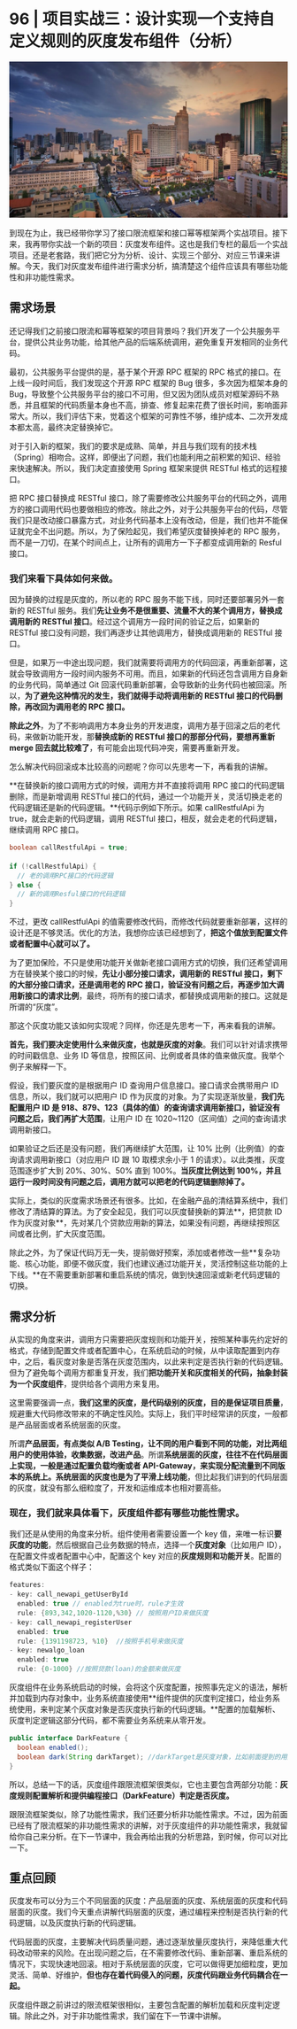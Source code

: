 # 96 | 项目实战三：设计实现一个支持自定义规则的灰度发布组件（分析）

![](<../.gitbook/assets/image (170).png>)

到现在为止，我已经带你学习了接口限流框架和接口幂等框架两个实战项目。接下来，我再带你实战一个新的项目：灰度发布组件。这也是我们专栏的最后一个实战项目。还是老套路，我们把它分为分析、设计、实现三个部分、对应三节课来讲解。今天，我们对灰度发布组件进行需求分析，搞清楚这个组件应该具有哪些功能性和非功能性需求。

## 需求场景

还记得我们之前接口限流和幂等框架的项目背景吗？我们开发了一个公共服务平台，提供公共业务功能，给其他产品的后端系统调用，避免重复开发相同的业务代码。

最初，公共服务平台提供的是，基于某个开源 RPC 框架的 RPC 格式的接口。在上线一段时间后，我们发现这个开源 RPC 框架的 Bug 很多，多次因为框架本身的 Bug，导致整个公共服务平台的接口不可用，但又因为团队成员对框架源码不熟悉，并且框架的代码质量本身也不高，排查、修复起来花费了很长时间，影响面非常大。所以，我们评估下来，觉着这个框架的可靠性不够，维护成本、二次开发成本都太高，最终决定替换掉它。

对于引入新的框架，我们的要求是成熟、简单，并且与我们现有的技术栈（Spring）相吻合。这样，即便出了问题，我们也能利用之前积累的知识、经验来快速解决。所以，我们决定直接使用 Spring 框架来提供 RESTful 格式的远程接口。

把 RPC 接口替换成 RESTful 接口，除了需要修改公共服务平台的代码之外，调用方的接口调用代码也要做相应的修改。除此之外，对于公共服务平台的代码，尽管我们只是改动接口暴露方式，对业务代码基本上没有改动，但是，我们也并不能保证就完全不出问题。所以，为了保险起见，我们希望灰度替换掉老的 RPC 服务，而不是一刀切，在某个时间点上，让所有的调用方一下子都变成调用新的 Resful 接口。

### **我们来看下具体如何来做。**

因为替换的过程是灰度的，所以老的 RPC 服务不能下线，同时还要部署另外一套新的 RESTful 服务。我们**先让业务不是很重要、流量不大的某个调用方，替换成调用新的 RESTful 接口**。经过这个调用方一段时间的验证之后，如果新的 RESTful 接口没有问题，我们再逐步让其他调用方，替换成调用新的 RESTful 接口。

但是，如果万一中途出现问题，我们就需要将调用方的代码回滚，再重新部署，这就会导致调用方一段时间内服务不可用。而且，如果新的代码还包含调用方自身新的业务代码，简单通过 Git 回滚代码重新部署，会导致新的业务代码也被回滚。所以，**为了避免这种情况的发生，我们就得手动将调用新的 RESTful 接口的代码删除，再改回为调用老的 RPC 接口。**

**除此之外**，为了不影响调用方本身业务的开发进度，调用方基于回滚之后的老代码，来做新功能开发，那**替换成新的 RESTful 接口的那部分代码，要想再重新 merge 回去就比较难了**，有可能会出现代码冲突，需要再重新开发。

怎么解决代码回滚成本比较高的问题呢？你可以先思考一下，再看我的讲解。

**在替换新的接口调用方式的时候，调用方并不直接将调用 RPC 接口的代码逻辑删除，而是新增调用 RESTful 接口的代码，通过一个功能开关，灵活切换走老的代码逻辑还是新的代码逻辑。**代码示例如下所示。如果 callRestfulApi 为 true，就会走新的代码逻辑，调用 RESTful 接口，相反，就会走老的代码逻辑，继续调用 RPC 接口。

```java
boolean callRestfulApi = true;

if (!callRestfulApi) {
  // 老的调用RPC接口的代码逻辑
} else {
  // 新的调用Resful接口的代码逻辑
}
```

不过，更改 callRestfulApi 的值需要修改代码，而修改代码就要重新部署，这样的设计还是不够灵活。优化的方法，我想你应该已经想到了，**把这个值放到配置文件或者配置中心就可以了。**

为了更加保险，不只是使用功能开关做新老接口调用方式的切换，我们还希望调用方在替换某个接口的时候，**先让小部分接口请求，调用新的 RESTful 接口，剩下的大部分接口请求，还是调用老的 RPC 接口，验证没有问题之后，再逐步加大调用新接口的请求比例**，最终，将所有的接口请求，都替换成调用新的接口。这就是所谓的“灰度”。

那这个灰度功能又该如何实现呢？同样，你还是先思考一下，再来看我的讲解。

**首先，我们要决定使用什么来做灰度，也就是灰度的对象**。我们可以针对请求携带的时间戳信息、业务 ID 等信息，按照区间、比例或者具体的值来做灰度。我举个例子来解释一下。

假设，我们要灰度的是根据用户 ID 查询用户信息接口。接口请求会携带用户 ID 信息，所以，我们就可以把用户 ID 作为灰度的对象。为了实现逐渐放量，**我们先配置用户 ID 是 918、879、123（具体的值）的查询请求调用新接口，验证没有问题之后，我们再扩大范围**，让用户 ID 在 1020\~1120（区间值）之间的查询请求调用新接口。

如果验证之后还是没有问题，我们再继续扩大范围，让 10% 比例（比例值）的查询请求调用新接口（对应用户 ID 跟 10 取模求余小于 1 的请求）。以此类推，灰度范围逐步扩大到 20%、30%、50% 直到 100%。**当灰度比例达到 100%，并且运行一段时间没有问题之后，调用方就可以把老的代码逻辑删除掉了。**

实际上，类似的灰度需求场景还有很多。比如，在金融产品的清结算系统中，我们修改了清结算的算法。为了安全起见，我们可以灰度替换新的算法**，把贷款 ID 作为灰度对象**，先对某几个贷款应用新的算法，如果没有问题，再继续按照区间或者比例，扩大灰度范围。

除此之外，为了保证代码万无一失，提前做好预案，添加或者修改一些**复杂功能、核心功能，即便不做灰度，我们也建议通过功能开关，灵活控制这些功能的上下线。**在不需要重新部署和重启系统的情况，做到快速回滚或新老代码逻辑的切换。

## 需求分析

从实现的角度来讲，调用方只需要把灰度规则和功能开关，按照某种事先约定好的格式，存储到配置文件或者配置中心，在系统启动的时候，从中读取配置到内存中，之后，看灰度对象是否落在灰度范围内，以此来判定是否执行新的代码逻辑。但为了避免每个调用方都重复开发，我们**把功能开关和灰度相关的代码，抽象封装为一个灰度组件**，提供给各个调用方来复用。

这里需要强调一点，**我们这里的灰度，是代码级别的灰度，目的是保证项目质量**，规避重大代码修改带来的不确定性风险。实际上，我们平时经常讲的灰度，一般都是产品层面或者系统层面的灰度。

所谓**产品层面，有点类似 A/B Testing，让不同的用户看到不同的功能，对比两组用户的使用体验，收集数据，改进产品**。所谓**系统层面的灰度，往往不在代码层面上实现，一般是通过配置负载均衡或者 API-Gateway，来实现分配流量到不同版本的系统上。系统层面的灰度也是为了平滑上线功能**，但比起我们讲到的代码层面的灰度，就没有那么细粒度了，开发和运维成本也相对要高些。

### 现在，我们就来具体看下，灰度组件都有哪些功能性需求。

我们还是从使用的角度来分析。组件使用者需要设置一个 key 值，来唯一标识**要灰度的功能**，然后根据自己业务数据的特点，选择一个**灰度对象**（比如用户 ID），在配置文件或者配置中心中，配置这个 key 对应的**灰度规则和功能开关**。配置的格式类似下面这个样子：

```java
features:
- key: call_newapi_getUserById
  enabled: true // enabled为true时，rule才生效
  rule: {893,342,1020-1120,%30} // 按照用户ID来做灰度
- key: call_newapi_registerUser
  enabled: true
  rule: {1391198723, %10}  //按照手机号来做灰度
- key: newalgo_loan
  enabled: true
  rule: {0-1000} //按照贷款(loan)的金额来做灰度
```

灰度组件在业务系统启动的时候，会将这个灰度配置，按照事先定义的语法，解析并加载到内存对象中，业务系统直接使用**组件提供的灰度判定接口，给业务系统使用，来判定某个灰度对象是否灰度执行新的代码逻辑。**配置的加载解析、灰度判定逻辑这部分代码，都不需要业务系统来从零开发。

```java
public interface DarkFeature {
  boolean enabled();
  boolean dark(String darkTarget); //darkTarget是灰度对象，比如前面提到的用户ID、手机号码、金额等
}
```

所以，总结一下的话，灰度组件跟限流框架很类似，它也主要包含两部分功能：**灰度规则配置解析和提供编程接口（DarkFeature）判定是否灰度。**

跟限流框架类似，除了功能性需求，我们还要分析非功能性需求。不过，因为前面已经有了限流框架的非功能性需求的讲解，对于灰度组件的非功能性需求，我就留给你自己来分析。在下一节课中，我会再给出我的分析思路，到时候，你可以对比一下。

## 重点回顾

灰度发布可以分为三个不同层面的灰度：产品层面的灰度、系统层面的灰度和代码层面的灰度。我们今天重点讲解代码层面的灰度，通过编程来控制是否执行新的代码逻辑，以及灰度执行新的代码逻辑。

代码层面的灰度，主要解决代码质量问题，通过逐渐放量灰度执行，来降低重大代码改动带来的风险。在出现问题之后，在不需要修改代码、重新部署、重启系统的情况下，实现快速地回滚。相对于系统层面的灰度，它可以做得更加细粒度，更加灵活、简单、好维护，**但也存在着代码侵入的问题，灰度代码跟业务代码耦合在一起。**

灰度组件跟之前讲过的限流框架很相似，主要包含配置的解析加载和灰度判定逻辑。除此之外，对于非功能性需求，我们留在下一节课中讲解。




